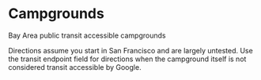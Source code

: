 # Campgrounds
Bay Area public transit accessible campgrounds

Directions assume you start in San Francisco and are largely untested. Use the transit endpoint field for directions when the campground itself is not considered transit accessible by Google. 
